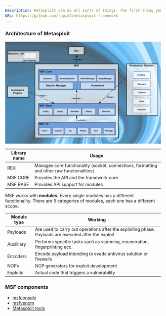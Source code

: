 ```yaml
---
Description: Metasploit can do all sorts of things. The first thing you'll want to do is start msfconsole, but after that, you'll probably be best served by reading Metasploit Unleashed, the great community resources, or the wiki.
URL: https://github.com/rapid7/metasploit-framework
---
```


### Architecture of Metasploit

![](../../zzz_res/attachments/metasploit.png)

| Library name | Usage |
| --- | --- |
| REX | Manages core functionality (socket, connections, formatting and other raw functionalities) |
| MSF CORE | Provides the API and the framework core |
| MSF BASE | Provides API support for modules |

MSF works with **modules**. Every single modules has a different functionality. There are 5 categories of modules, each one has a different scope.

| Module type | Working |
| --- | --- |
| Payloads | Are used to carry out operations after the exploiting phase. Payloads are executed after the exploit |
| Auxilliary | Performs specific tasks such as scanning, enumeration, fingerprinting ecc. |
| Encoders | Encode payload intending to evade antivirus solution or firewalls |
| NOPs | NOP generators for exploit development |
| Exploits | Actual code that triggers a vulnerability |

### MSF components

- [msfconsole](msfconsole.md)
- [msfvenom](msfvenom.md)
- [Metasploit tools](Metasploit%20tools.md)